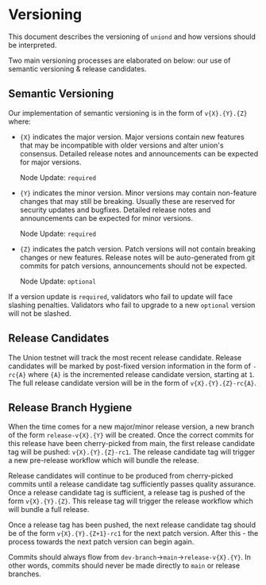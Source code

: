 # Versioning

This document describes the versioning of `uniond` and how versions should be interpreted.

Two main versioning processes are elaborated on below: our use of semantic versioning & release candidates.

## Semantic Versioning

Our implementation of semantic versioning is in the form of `v{X}.{Y}.{Z}` where:

* `{X}` indicates the major version. Major versions contain new features that may be incompatible with older versions and alter union's consensus. Detailed release notes and announcements can be expected for major versions.

  Node Update: `required`

* `{Y}` indicates the minor version. Minor versions may contain non-feature changes that may still be breaking. Usually these are reserved for security updates and bugfixes. Detailed release notes and announcements can be expected for minor versions.

  Node Update: `required`

* `{Z}` indicates the patch version. Patch versions will not contain breaking changes or new features. Release notes will be auto-generated from git commits for patch versions, announcements should not be expected.

  Node Update: `optional`

If a version update is `required`, validators who fail to update will face slashing penalties. Validators who fail to upgrade to a new `optional` version will not be slashed.

## Release Candidates

The Union testnet will track the most recent release candidate. Release candidates will be marked by post-fixed version information in the form of `-rc{A}` where `{A}` is the incremented release candidate version, starting at `1`. The full release candidate version will be in the form of `v{X}.{Y}.{Z}-rc{A}`.

## Release Branch Hygiene

When the time comes for a new major/minor release version, a new branch of the form `release-v{X}.{Y}` will be created. Once the correct commits for this release have been cherry-picked from main, the first release candidate tag will be pushed: `v{X}.{Y}.{Z}-rc1`. The release candidate tag will trigger a new pre-release workflow which will bundle the release.

Release candidates will continue to be produced from cherry-picked commits until a release candidate tag sufficiently passes quality assurance. Once a release candidate tag is sufficient, a release tag is pushed of the form `v{X}.{Y}.{Z}`. This release tag will trigger the release workflow which will bundle a full release.

Once a release tag has been pushed, the next release candidate tag should be of the form `v{X}.{Y}.{Z+1}-rc1` for the next patch version. After this - the process towards the next patch version can begin again.

Commits should always flow from `dev-branch`→`main`→`release-v{X}.{Y}`. In other words, commits should never be made directly to `main` or release branches.

